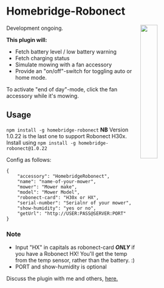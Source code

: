 # Homebridge-Robonect

<img src="https://media.giphy.com/media/ORUDaRRrDv6Gct22tS/giphy.gif" width="30%" align="right"> 

Development ongoing.

**This plugin will:**
* Fetch battery level / low battery warning
* Fetch charging status
* Simulate mowing with a fan accessory
* Provide an "on/off"-switch for toggling auto or home mode.  

To activate "end of day"-mode, click the fan accessory while it's mowing.

## Usage

`npm install -g homebridge-robonect`
**NB** Version 1.0.22 is the last one to support Robonect H30x. Install using `npm install -g homebridge-robonect@1.0.22`

Config as follows:  

	{  
		"accessory": "HomebridgeRobonect",  
		"name": "name-of-your-mower",  
		"mower": "Mower make",  
		"model": "Mower Model",  
		"robonect-card": "H30x or HX",  
		"serial-number": "Serialnr of your mower",  
		"show-humidity": "yes or no",  
		"getUrl": "http://USER:PASS@SERVER:PORT"  
	}  
  

### Note
 * Input "HX" in capitals as robonect-card _**ONLY**_ if you have a Robonect HX! You'll get the temp from the temp sensor, rather than the battery. :)
 * PORT and show-humidity is optional

Discuss the plugin with me and others, [here.](https://forum.robonect.de/viewforum.php?f=55)